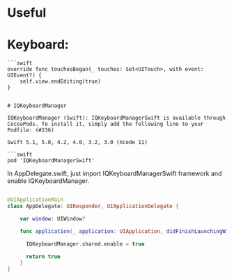 # Useful

# Keyboard:

    ```swift
    override func touchesBegan(_ touches: Set<UITouch>, with event: UIEvent?) {
        self.view.endEditing(true)
    }
```
  
# IQKeyboardManager

IQKeyboardManager (Swift): IQKeyboardManagerSwift is available through CocoaPods. To install it, simply add the following line to your Podfile: (#236)

Swift 5.1, 5.0, 4.2, 4.0, 3.2, 3.0 (Xcode 11)

```swift
pod 'IQKeyboardManagerSwift'
```

In AppDelegate.swift, just import IQKeyboardManagerSwift framework and enable IQKeyboardManager.
```swift import IQKeyboardManagerSwift

@UIApplicationMain
class AppDelegate: UIResponder, UIApplicationDelegate {

    var window: UIWindow?

    func application(_ application: UIApplication, didFinishLaunchingWithOptions launchOptions: [UIApplication.LaunchOptionsKey: Any]?) -> Bool {

      IQKeyboardManager.shared.enable = true

      return true
    }
}
```
